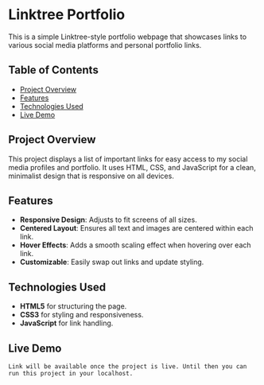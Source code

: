 # Linktree Portfolio

This is a simple Linktree-style portfolio webpage that showcases links to various social media platforms and personal portfolio links.

## Table of Contents

- [Project Overview](#project-overview)
- [Features](#features)
- [Technologies Used](#technologies-used)
- [Live Demo](#live-demo)

## Project Overview

This project displays a list of important links for easy access to my social media profiles and portfolio. It uses HTML, CSS, and JavaScript for a clean, minimalist design that is responsive on all devices.

## Features

- **Responsive Design**: Adjusts to fit screens of all sizes.
- **Centered Layout**: Ensures all text and images are centered within each link.
- **Hover Effects**: Adds a smooth scaling effect when hovering over each link.
- **Customizable**: Easily swap out links and update styling.

## Technologies Used

- **HTML5** for structuring the page.
- **CSS3** for styling and responsiveness.
- **JavaScript** for link handling.

## Live Demo
    Link will be available once the project is live. Until then you can run this project in your localhost.